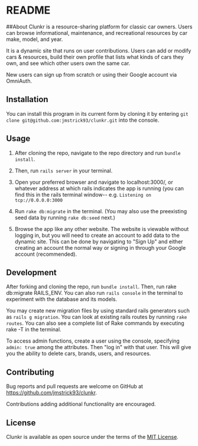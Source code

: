 # README

##About
Clunkr is a resource-sharing platform for classic car owners.  Users can browse informational, maintenance, and recreational resources by car make, model, and year.

It is a dynamic site that runs on user contributions.  Users can add or modify cars & resources, build their own profile that lists what kinds of cars they own, and see which other users own the same car.

New users can sign up from scratch or using their Google account via OmniAuth.

## Installation

You can install this program in its current form by cloning it by entering ```git clone git@github.com:jmstrick93/clunkr.git``` into the console.

## Usage

1. After cloning the repo, navigate to the repo directory and run ```bundle install```.

2. Then, run ```rails server``` in your terminal.

3. Open your preferred browser and navigate to localhost:3000/, or whatever address at which rails indicates the app is running (you can find this in the rails terminal window-- e.g. ```Listening on tcp://0.0.0.0:3000```

4. Run ```rake db:migrate``` in the terminal.  (You may also use the preexisting seed data by running ```rake db:seed``` next.)

5. Browse the app like any other website.  The website is viewable without logging in, but you will need to create an account to add data to the dynamic site.  This can be done by navigating to "Sign Up" and either creating an account the normal way or signing in through your Google account (recommended).

## Development

After forking and cloning the repo, run ```bundle install```. Then, run rake db:migrate RAILS_ENV. You can also run ```rails console``` in the terminal to experiment with the database and its models.

You may create new migration files by using standard rails generators such as ```rails g migration```.  You can look at existing rails routes by running ```rake routes```.  You can also see a complete list of Rake commands by executing rake -T in the terminal.  

To access admin functions, create a user using the console, specifying ```admin: true``` among the attributes.  Then "log in" with that user.  This will give you the ability to delete cars, brands, users, and resources.

## Contributing

Bug reports and pull requests are welcome on GitHub at https://github.com/jmstrick93/clunkr.

Contributions adding additional functionality are encouraged.

## License

Clunkr is available as open source under the terms of the [MIT License](http://opensource.org/licenses/MIT).
